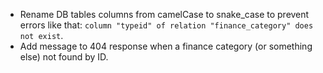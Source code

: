 - Rename DB tables columns from camelCase to snake_case to prevent errors like that:
  `column "typeid" of relation "finance_category" does not exist`.
- Add message to 404 response when a finance category (or something else) not found by ID.
